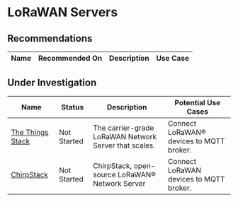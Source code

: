 # LoRaWAN Servers

## Recommendations

| Name | Recommended On | Description | Use Case |
| ---- | -------------- | ----------- | -------- |

## Under Investigation

| Name | Status | Description | Potential Use Cases |
| ---- | ------ | ----------- | ------------------- |
| [The Things Stack](https://www.thethingsindustries.com/stack/) | Not Started | The carrier-grade LoRaWAN Network Server that scales. | Connect LoRaWAN® devices to MQTT broker. |
| [ChirpStack](https://www.chirpstack.io/) | Not Started | ChirpStack, open-source LoRaWAN® Network Server | Connect LoRaWAN devices to MQTT broker. |
